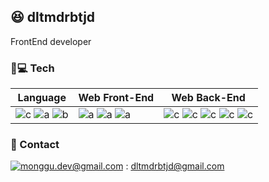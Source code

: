 ## 😆 dltmdrbtjd

FrontEnd developer

### 🧑💻 Tech 
| Language | Web Front-End | Web Back-End |
| -------- | ------------- | ------------ |
| ![c](https://img.shields.io/badge/Go-50BCDF?style=flat-square&logo=go&logoColor=white) ![a](https://img.shields.io/badge/JavaScript-f7df11?style=flat-square&logo=JavaScript&logoColor=black) ![b](https://img.shields.io/badge/TypeScript-007ACC?style=flat-square&logo=TypeScript&logoColor=white)|![a](https://img.shields.io/badge/React-61dafb?style=flat-square&logo=React&logoColor=black) ![a](https://img.shields.io/badge/Next.js-000000?style=flat-square&logo=Next.js&logoColor=white) ![a](https://img.shields.io/badge/Vue-41b883?style=flat-square&logo=vue.js&logoColor=white) | ![c](https://img.shields.io/badge/Gin-50BCDF?style=flat-square&logo=gin&logoColor=white) ![c](https://img.shields.io/badge/-NestJs-ea2845?style=flat-square&logo=nestjs&logoColor=white) ![c](https://img.shields.io/badge/Express-000000?style=flat-square&logo=Express&logoColor=white) ![c](https://img.shields.io/badge/mysql-gray?style=flat-square&logo=mysql&logoColor=white) ![c](https://img.shields.io/badge/mongodb-green?style=flat-square&logo=mongodb&logoColor=white)|

### 📠 Contact
[![monggu.dev@gmail.com](https://img.shields.io/badge/Gmail-d14836?style=flat-square&logo=Gmail&logoColor=white&link=mailto:dltmdrbtjd@gmail.com)](mailto:dltmdrbtjd@gmail.com) : dltmdrbtjd@gmail.com
<!--
**dltmdrbtjd/dltmdrbtjd** is a ✨ _special_ ✨ repository because its `README.md` (this file) appears on your GitHub profile.

Here are some ideas to get you started:

- 🔭 I’m currently working on ...
- 🌱 I’m currently learning ...
- 👯 I’m looking to collaborate on ...
- 🤔 I’m looking for help with ...
- 💬 Ask me about ...
- 📫 How to reach me: ...
- 😄 Pronouns: ...
- ⚡ Fun fact: ...
-->
